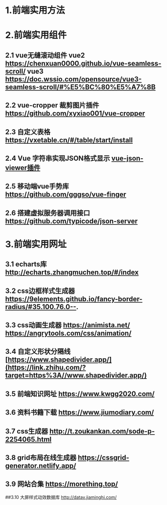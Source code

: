 # 1.前端实用方法

# 2.前端实用组件

## 2.1 vue无缝滚动组件 vue2 https://chenxuan0000.github.io/vue-seamless-scroll/  vue3 https://doc.wssio.com/opensource/vue3-seamless-scroll/#%E5%BC%80%E5%A7%8B
## 2.2 vue-cropper 裁剪图片插件 https://github.com/xyxiao001/vue-cropper
## 2.3 自定义表格   https://vxetable.cn/#/table/start/install
## 2.4 Vue 字符串实现JSON格式显示 [vue-json-viewer插件](https://github.com/chenfengjw163/vue-json-viewer/blob/master/README_CN.md)
## 2.5 移动端vue手势库 https://github.com/gggso/vue-finger
## 2.6 搭建虚拟服务器调用接口 https://github.com/typicode/json-server
# 3.前端实用网址

## 3.1 echarts库 http://echarts.zhangmuchen.top/#/index
## 3.2 css边框样式生成器 https://9elements.github.io/fancy-border-radius/#35.100.76.0--.
## 3.3 css动画生成器 https://animista.net/ https://angrytools.com/css/animation/
## 3.4 自定义形状分隔线 [https://www.shapedivider.app/](https://link.zhihu.com/?target=https%3A//www.shapedivider.app/)
## 3.5 前端知识网址 https://www.kwgg2020.com/
## 3.6 资料书籍下载 https://www.jiumodiary.com/
## 3.7 css生成器  http://t.zoukankan.com/sode-p-2254065.html
## 3.8 grid布局在线生成器 https://cssgrid-generator.netlify.app/
## 3.9 网站合集 https://morething.top/
##3.10 大屏样式动效数据库 http://datav.jiaminghi.com/
